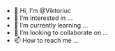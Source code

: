 - 👋 Hi, I’m @Viktoriuc
- 👀 I’m interested in ...
- 🌱 I’m currently learning ...
- 💞️ I’m looking to collaborate on ...
- 📫 How to reach me ...

<!---
Viktoriuc/Viktoriuc is a ✨ special ✨ repository because its `README.md` (this file) appears on your GitHub profile.
You can click the Preview link to take a look at your changes.
--->
